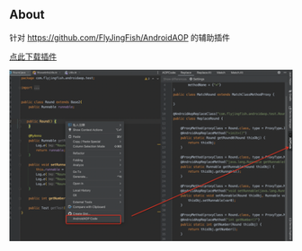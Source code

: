 
## About

针对 https://github.com/FlyJingFish/AndroidAOP 的辅助插件

[点此下载插件](https://github.com/FlyJingFish/AndroidAOPPlugin/blob/master/out/artifacts/AndroidAOPPlugin_jar/AndroidAOPPlugin.jar?raw=true)

![image](/screenshot/about.png)


